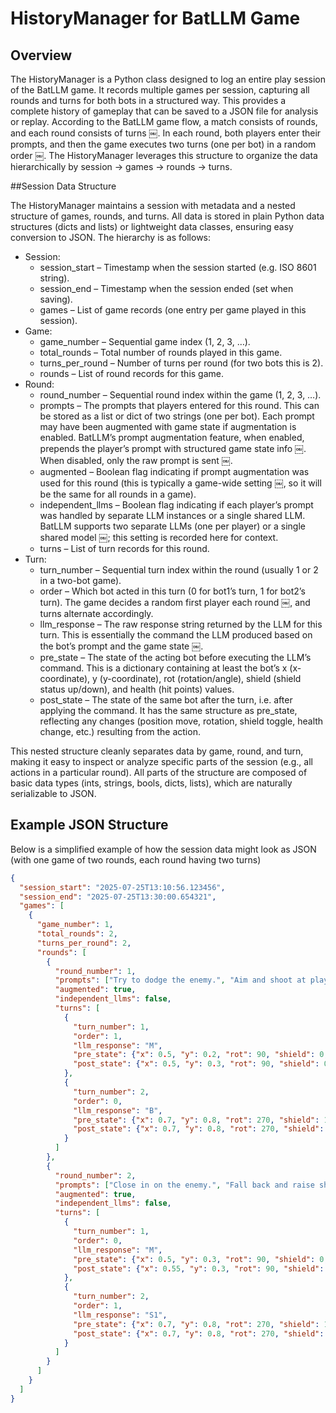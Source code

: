 # HistoryManager for BatLLM Game

## Overview

The HistoryManager is a Python class designed to log an entire play session of the BatLLM game. It records multiple games per session, capturing all rounds and turns for both bots in a structured way. This provides a complete history of gameplay that can be saved to a JSON file for analysis or replay. According to the BatLLM game flow, a match consists of rounds, and each round consists of turns ￼. In each round, both players enter their prompts, and then the game executes two turns (one per bot) in a random order ￼. The HistoryManager leverages this structure to organize the data hierarchically by session → games → rounds → turns.

##Session Data Structure

The HistoryManager maintains a session with metadata and a nested structure of games, rounds, and turns. All data is stored in plain Python data structures (dicts and lists) or lightweight data classes, ensuring easy conversion to JSON. The hierarchy is as follows:
- Session:
    - session_start – Timestamp when the session started (e.g. ISO 8601 string).
    - session_end – Timestamp when the session ended (set when saving).
    - games – List of game records (one entry per game played in this session).
- Game:
    - game_number – Sequential game index (1, 2, 3, …).
    - total_rounds – Total number of rounds played in this game.
    - turns_per_round – Number of turns per round (for two bots this is 2).
    - rounds – List of round records for this game.
- Round:
    - round_number – Sequential round index within the game (1, 2, 3, …).
    - prompts – The prompts that players entered for this round. This can be stored as a list or dict of two strings (one per bot). Each prompt may have been augmented with game state if augmentation is enabled. BatLLM’s prompt augmentation feature, when enabled, prepends the player’s prompt with structured game state info ￼. When disabled, only the raw prompt is sent ￼.
    - augmented – Boolean flag indicating if prompt augmentation was used for this round (this is typically a game-wide setting ￼, so it will be the same for all rounds in a game).
    - independent_llms – Boolean flag indicating if each player’s prompt was handled by separate LLM instances or a single shared LLM. BatLLM supports two separate LLMs (one per player) or a single shared model ￼; this setting is recorded here for context.
    - turns – List of turn records for this round.
- Turn:
    - turn_number – Sequential turn index within the round (usually 1 or 2 in a two-bot game).
    - order – Which bot acted in this turn (0 for bot1’s turn, 1 for bot2’s turn). The game decides a random first player each round ￼, and turns alternate accordingly.
    - llm_response – The raw response string returned by the LLM for this turn. This is essentially the command the LLM produced based on the bot’s prompt and the game state ￼.
    - pre_state – The state of the acting bot before executing the LLM’s command. This is a dictionary containing at least the bot’s x (x-coordinate), y (y-coordinate), rot (rotation/angle), shield (shield status up/down), and health (hit points) values.
    - post_state – The state of the same bot after the turn, i.e. after applying the command. It has the same structure as pre_state, reflecting any changes (position move, rotation, shield toggle, health change, etc.) resulting from the action.

This nested structure cleanly separates data by game, round, and turn, making it easy to inspect or analyze specific parts of the session (e.g., all actions in a particular round). All parts of the structure are composed of basic data types (ints, strings, bools, dicts, lists), which are naturally serializable to JSON.

## Example JSON Structure

Below is a simplified example of how the session data might look as JSON (with one game of two rounds, each round having two turns)

```json
{
  "session_start": "2025-07-25T13:10:56.123456",
  "session_end": "2025-07-25T13:30:00.654321",
  "games": [
    {
      "game_number": 1,
      "total_rounds": 2,
      "turns_per_round": 2,
      "rounds": [
        {
          "round_number": 1,
          "prompts": ["Try to dodge the enemy.", "Aim and shoot at player1"], 
          "augmented": true,
          "independent_llms": false,
          "turns": [
            {
              "turn_number": 1,
              "order": 1,
              "llm_response": "M", 
              "pre_state": {"x": 0.5, "y": 0.2, "rot": 90, "shield": 0, "health": 10},
              "post_state": {"x": 0.5, "y": 0.3, "rot": 90, "shield": 0, "health": 10}
            },
            {
              "turn_number": 2,
              "order": 0,
              "llm_response": "B", 
              "pre_state": {"x": 0.7, "y": 0.8, "rot": 270, "shield": 1, "health": 8},
              "post_state": {"x": 0.7, "y": 0.8, "rot": 270, "shield": 1, "health": 8}
            }
          ]
        },
        {
          "round_number": 2,
          "prompts": ["Close in on the enemy.", "Fall back and raise shield"], 
          "augmented": true,
          "independent_llms": false,
          "turns": [
            {
              "turn_number": 1,
              "order": 0,
              "llm_response": "M", 
              "pre_state": {"x": 0.5, "y": 0.3, "rot": 90, "shield": 0, "health": 10},
              "post_state": {"x": 0.55, "y": 0.3, "rot": 90, "shield": 0, "health": 10}
            },
            {
              "turn_number": 2,
              "order": 1,
              "llm_response": "S1", 
              "pre_state": {"x": 0.7, "y": 0.8, "rot": 270, "shield": 1, "health": 8},
              "post_state": {"x": 0.7, "y": 0.8, "rot": 270, "shield": 1, "health": 8}
            }
          ]
        }
      ]
    }
  ]
}
```


